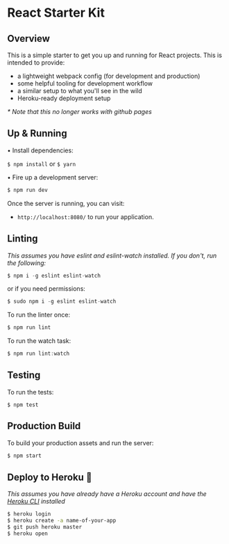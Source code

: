 # React Starter Kit
## Overview
This is a simple starter to get you up and running for React projects. This is intended to provide:

* a lightweight webpack config (for development and production)
* some helpful tooling for development workflow
* a similar setup to what you'll see in the wild
* Heroku-ready deployment setup

_* Note that this no longer works with github pages_

## Up & Running
• Install dependencies:

`$ npm install` or `$ yarn`

• Fire up a development server:

```js
$ npm run dev
```

Once the server is running, you can visit:

* `http://localhost:8080/` to run your application.


## Linting
_This assumes you have eslint and eslint-watch installed. If you don't, run the following:_
```js
$ npm i -g eslint eslint-watch
```

or if you need permissions:

```js
$ sudo npm i -g eslint eslint-watch
```

To run the linter once:
```js
$ npm run lint
```

To run the watch task:
```js
$ npm run lint:watch
```

## Testing
To run the tests:
```
$ npm test
```

## Production Build
To build your production assets and run the server:
```js
$ npm start
```

## Deploy to Heroku 🚀
_This assumes you have already have a Heroku account and have the [Heroku CLI](https://devcenter.heroku.com/articles/heroku-cli) installed_

```bash
$ heroku login
$ heroku create -a name-of-your-app
$ git push heroku master
$ heroku open
```
